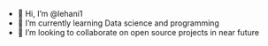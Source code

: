 - 👋 Hi, I’m @lehani1
- 🌱 I’m currently learning Data science and programming
- 💞️ I’m looking to collaborate on open source projects in near future
